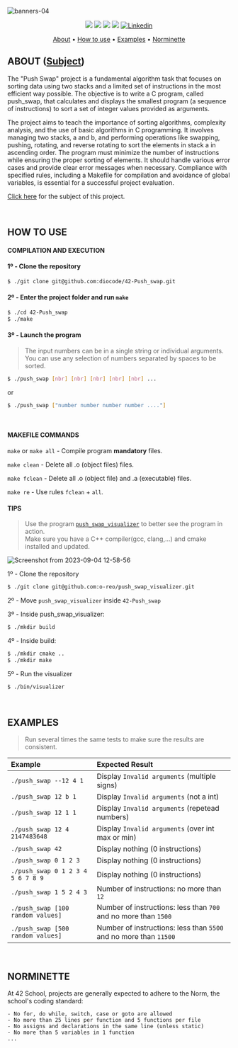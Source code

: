 ![banners-04](https://github.com/diocode/42-Push_swap/assets/107859177/d3176166-aa23-483a-8fc6-8a0f97255223)

<p align="center">
	<img src="https://img.shields.io/badge/status-finished-success?color=%2312bab9&style=flat-square"/>
	<img src="https://img.shields.io/badge/evaluated-05%20%2F%2019%20%2F%202023-success?color=%2312bab9&style=flat-square"/>
	<img src="https://img.shields.io/badge/score-86%20%2F%20100-success?color=%2312bab9&style=flat-square"/>
	<img src="https://img.shields.io/github/last-commit/diocode/philosophers?color=%2312bab9&style=flat-square"/>
	<a href='https://www.linkedin.com/in/diogo-gsilva' target="_blank"><img alt='Linkedin' src='https://img.shields.io/badge/LinkedIn-100000?style=flat-square&logo=Linkedin&logoColor=white&labelColor=0A66C2&color=0A66C2'/></a>
</p>

<p align="center">
	<a href="#about">About</a> •
	<a href="#how-to-use">How to use</a> •
	<a href="#examples">Examples</a> •
	<a href="#norminette">Norminette</a>
</p>

## ABOUT ([Subject](/.github/en.subject.pdf))

The "Push Swap" project is a fundamental algorithm task that focuses on sorting data using two stacks and a limited set of instructions in the most efficient way possible. The objective is to write a C program, called push_swap, that calculates and displays the smallest program (a sequence of instructions) to sort a set of integer values provided as arguments.

The project aims to teach the importance of sorting algorithms, complexity analysis, and the use of basic algorithms in C programming. It involves managing two stacks, a and b, and performing operations like swapping, pushing, rotating, and reverse rotating to sort the elements in stack a in ascending order. The program must minimize the number of instructions while ensuring the proper sorting of elements. It should handle various error cases and provide clear error messages when necessary. Compliance with specified rules, including a Makefile for compilation and avoidance of global variables, is essential for a successful project evaluation.

<a href="/.github/en.subject.pdf">Click here</a> for the subject of this project.

<br>

## HOW TO USE
#### COMPILATION AND EXECUTION
#### 1º - Clone the repository
```bash
$ ./git clone git@github.com:diocode/42-Push_swap.git
```

#### 2º - Enter the project folder and run `make`
```bash
$ ./cd 42-Push_swap
$ ./make
```

#### 3º - Launch the program
> The input numbers can be in a single string or individual arguments. <br>
> You can use any selection of numbers separated by spaces to be sorted.
```bash
$ ./push_swap [nbr] [nbr] [nbr] [nbr] [nbr] ...
```
or
```bash
$ ./push_swap ["number number number number ...."]
```

<br>

#### MAKEFILE COMMANDS
`make` or `make all` - Compile program **mandatory** files.

`make clean` - Delete all .o (object files) files.

`make fclean` - Delete all .o (object file) and .a (executable) files.

`make re` - Use rules `fclean` + `all`.

#### TIPS
> Use the program [`push_swap_visualizer`](https://github.com/o-reo/push_swap_visualizer) to better see the program in action. <br>
> Make sure you have a C++ compiler(gcc, clang,...) and cmake installed and updated.

![Screenshot from 2023-09-04 12-58-56](https://github.com/diocode/42-Push_swap/assets/107859177/80137c5f-4b4a-402e-ab34-44df84f82bf6)

1º - Clone the repository
```bash
$ ./git clone git@github.com:o-reo/push_swap_visualizer.git
```
2º - Move `push_swap_visualizer` inside `42-Push_swap` <br>

3º - Inside push_swap_visualizer:
```bash
$ ./mkdir build
```
4º - Inside build:
```bash
$ ./mkdir cmake ..
$ ./mkdir make
```
5º - Run the visualizer
```bash
$ ./bin/visualizer
```
<br>

## EXAMPLES
 > Run several times the same tests to make sure the results are consistent.
 
| Example | Expected Result |
| :-- | :-- |
| `./push_swap --12 4 1`            | Display `Invalid arguments` (multiple signs)                      |
| `./push_swap 12 b 1`              | Display `Invalid arguments` (not a int)                           |
| `./push_swap 12 1 1`              | Display `Invalid arguments` (repetead numbers)                    |
| `./push_swap 12 4 2147483648`     | Display `Invalid arguments` (over int max or min)                 |
| `./push_swap 42`                  | Display nothing (0 instructions)                                  |
| `./push_swap 0 1 2 3`             | Display nothing (0 instructions)                                  |
| `./push_swap 0 1 2 3 4 5 6 7 8 9` | Display nothing (0 instructions)                                  |
| `./push_swap 1 5 2 4 3`           | Number of instructions: no more than `12`                         |               
| `./push_swap [100 random values]` | Number of instructions: less than `700` and no more than `1500`   |      
| `./push_swap [500 random values]` | Number of instructions: less than `5500` and no more than `11500` |  

<br>

## NORMINETTE
At 42 School, projects are generally expected to adhere to the Norm, the school's coding standard:

```
- No for, do while, switch, case or goto are allowed
- No more than 25 lines per function and 5 functions per file
- No assigns and declarations in the same line (unless static)
- No more than 5 variables in 1 function
... 
```
